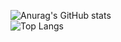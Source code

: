 ![Anurag's GitHub stats](https://github-readme-stats.vercel.app/api?username=tiofelx&show_icons=true&theme=dracula) <br>
![Top Langs](https://github-readme-stats.vercel.app/api/top-langs/?username=tiofelx&hide_progress=true)
